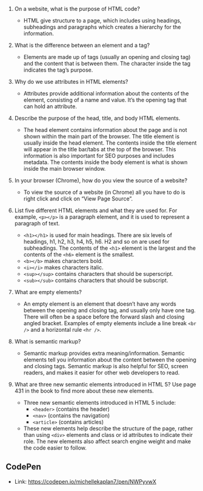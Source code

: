 1.  On a website, what is the purpose of HTML code?

    * HTML give structure to a page, which includes using headings, subheadings and paragraphs which creates a hierarchy for the information.

2.  What is the difference between an element and a tag?

    * Elements are made up of tags (usually an opening and closing tag) and the content that is between them. The character inside the tag indicates the tag’s purpose.

3.  Why do we use attributes in HTML elements?

    * Attributes provide additional information about the contents of the element, consisting of a name and value. It’s the opening tag that can hold an attribute.

4.  Describe the purpose of the head, title, and body HTML elements.

    * The head element contains information about the page and is not shown within the main part of the browser. The title element is usually inside the head element. The contents inside the title element will appear in the title bar/tabs at the top of the browser. This information is also important for SEO purposes and includes metadata. The contents inside the body element is what is shown inside the main browser window.

5.  In your browser (Chrome), how do you view the source of a website?

    * To view the source of a website (in Chrome) all you have to do is right click and click on “View Page Source”.

6.  List five different HTML elements and what they are used for. For example, `<p></p>` is a paragraph element, and it is used to represent a paragraph of text.

    * `<h1></h1>` is used for main headings. There are six levels of headings, h1, h2, h3, h4, h5, h6. H2 and so on are used for subheadings. The contents of the `<h1>` element is the largest and the contents of the `<h6>` element is the smallest.
    * `<b></b>` makes characters bold.
    * `<i></i>` makes characters italic.
    * `<sup></sup>` contains characters that should be superscript.
    * `<sub></sub>` contains characters that should be subscript.

7.  What are empty elements?

    * An empty element is an element that doesn’t have any words between the opening and closing tag, and usually only have one tag. There will often be a space before the forward slash and closing angled bracket. Examples of empty elements include a line break `<br />` and a horizontal rule `<hr />`.

8.  What is semantic markup?

    * Semantic markup provides extra meaning/information. Semantic elements tell you information about the content between the opening and closing tags. Semantic markup is also helpful for SEO, screen readers, and makes it easier for other web developers to read.

9.  What are three new semantic elements introduced in HTML 5? Use page 431 in the book to find more about these new elements.

    * Three new semantic elements introduced in HTML 5 include:
      * `<header>` (contains the header)
      * `<nav>` (contains the navigation)
      * `<article>` (contains articles)
    * These new elements help describe the structure of the page, rather than using `<div>` elements and class or id attributes to indicate their role. The new elements also affect search engine weight and make the code easier to follow.

## CodePen
* Link: https://codepen.io/michellekaplan7/pen/NWPyvwX
